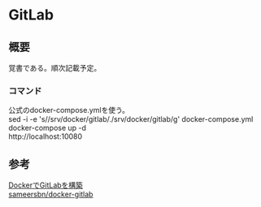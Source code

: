# GitLab

## 概要
覚書である。順次記載予定。

### コマンド
公式のdocker-compose.ymlを使う。  
sed -i -e 's/\/srv\/docker\/gitlab/\.\/srv\/docker\/gitlab/g' docker-compose.yml  
docker-compose up -d  
http://localhost:10080  


## 参考
[DockerでGitLabを構築](https://qiita.com/zamakei1016/items/c4762bb1c92121d78021)  
[sameersbn/docker-gitlab](https://github.com/sameersbn/docker-gitlab)
